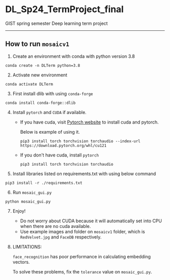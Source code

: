 # DL_Sp24_TermProject_final

GIST spring semester Deep learning term project

---

## How to run `mosaicv1`

1. Create an environment with conda with python version 3.8
  ``` {powershell}
  conda create -n DLTerm python=3.8
  ```

2. Activate new environment
  ``` {powershell}
  conda activate DLTerm
  ```
   
3. First install dlib with using `conda-forge`

  ``` {powershell}
  conda install conda-forge::dlib
  ```

4. Install `pytorch` and `CUDA` if available.

    * If you have cuda, visit [Pytorch website](https://pytorch.org/get-started/locally/) to install cuda and pytorch.

       Below is example of using it.
      ``` {powershell}
      pip3 install torch torchvision torchaudio --index-url https://download.pytorch.org/whl/cu121
      ```
    * If you don't have cuda, install `pytorch`
      ``` {powershell}
      pip3 install torch torchvision torchaudio
      ```

5. Install libraries listed on requirements.txt with using below command
  ``` {powershell}
  pip3 install -r ./requirements.txt
  ```

6. Run `mosaic_gui.py`
  ``` {powershell}
  python mosaic_gui.py
  ```
7. Enjoy!
   * Do not worry about CUDA because it will automatically set into CPU when there are no cuda available.
   * Use example images and folder on `mosaicv1` folder, which is `RedVelvet.jpg` and `FaceDB` respectively.

8. LIMITATIONS:
   
   `face_recognition` has poor performance in calculating embedding vectors.

    To solve these problems, fix the `tolerance` value on `mosaic_gui.py`. 
